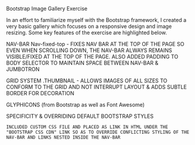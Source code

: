 Bootstrap Image Gallery Exercise

In an effort to familiarize myself with the Bootstrap framework, I created a very basic gallery which focuses on a responsive design and image resizing.  Some key features of the exercise are highlighted below.

NAV-BAR
	Nav-fixed-top - FIXES NAV BAR AT THE TOP OF THE PAGE SO EVEN WHEN SCROLLING DOWN, THE NAV-BAR ALWAYS REMAINS VISIBLE/FIXED AT THE TOP OF THE PAGE.  ALSO ADDED PADDING TO BODY SELECTOR TO MAINTAIN SPACE BETWEEN NAV-BAR & JUMBOTRON

GRID SYSTEM
	.THUMBNAIL - ALLOWS IMAGES OF ALL SIZES TO CONFORM TO THE GRID AND NOT INTERRUPT LAYOUT & ADDS SUBTLE BORDER FOR DECORATION

GLYPHICONS (from Bootstrap as well as Font Awesome)

SPECIFICITY & OVERRIDING DEFAULT BOOTSTRAP STYLES

	INCLUDED CUSTOM CSS FILE AND PLACED AS LINK IN HTML UNDER THE "BOOTSTRAP CSS CDN" LINK SO AS TO OVERRIDE CONFLICTING STYLING OF THE NAV-BAR AND LINKS NESTED INSIDE THE NAV-BAR

